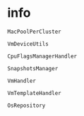 # info





    MacPoolPerCluster
    
    VmDeviceUtils
    
    CpuFlagsManagerHandler
    
    SnapshotsManager
    
    VmHandler
    
    VmTemplateHandler
    
    OsRepository
    
    